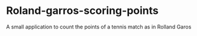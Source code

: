 # Roland-garros-scoring-points

A small application to count the points of a tennis match as in Rolland Garos
